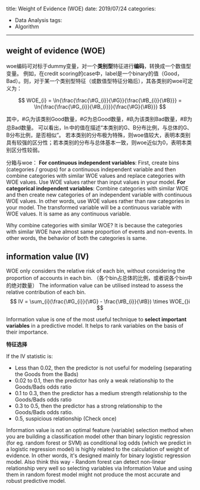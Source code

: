 title: Weight of Evidence (WOE)
date: 2019/07/24
categories:
- Data Analysis
tags:
- Algorithm
---

## weight of evidence (WOE)

woe编码可对标于dummy变量，对一个**类别型**特征进行**编码**，转换成一个数值型变量。
例如，在credit scoring的case中，label是一个binary的值（Good，Bad）。则，对于某一个类别型特征（或数值型特征分箱后），其各类别的woe可定义为：

$$
WOE_{i} = \ln{\frac{\frac{\#G_{i}}{\#G}}{\frac{\#B_{i}}{\#B}}} = \ln{\frac{\frac{\#G_{i}}{\#B_{i}}}{\frac{\#G}{\#B}}}
$$

其中，$\#G_{i}$为该类别Good数量，$\#G$为总Good数量，$\#B_{i}$为该类别Bad数量，$\#B$为总Bad数量。
可以看出，$\ln$中的值在描述“本类别的G、B分布比例，与总体的G、B分布比例，是否相似”。
若本类别的分布极为特殊，则woe值较大，表明本类别具有较强的区分性；若本类别的分布与总体基本一致，则woe近似为0，表明本类别区分性较弱。

分箱与woe：
**For continuous independent variables**: First, create bins (categories / groups) for a continuous independent variable and then combine categories with similar WOE values and replace categories with WOE values. Use WOE values rather than input values in your model.
**For categorical independent variables**: Combine categories with similar WOE and then create new categories of an independent variable with continuous WOE values. In other words, use WOE values rather than raw categories in your model. The transformed variable will be a continuous variable with WOE values. It is same as any continuous variable.

Why combine categories with similar WOE?
It is because the categories with similar WOE have almost same proportion of events and non-events. In other words, the behavior of both the categories is same.


## information value (IV)

WOE only considers the relative risk of each bin, without considering the proportion of accounts in each bin. （各个bin占总体的比例，或者说各个bin中的绝对数量）
The information value can be utilised instead to assess the relative contribution of each bin.
$$
IV = \sum_{i}(\frac{\#G_{i}}{\#G} - \frac{\#B_{i}}{\#B}) \times WOE_{}i
$$

Information value is one of the most useful technique to **select important variables** in a predictive model. It helps to rank variables on the basis of their importance.

**特征选择**

If the IV statistic is:
- Less than 0.02, then the predictor is not useful for modeling (separating the Goods from the Bads)
- 0.02 to 0.1, then the predictor has only a weak relationship to the Goods/Bads odds ratio
- 0.1 to 0.3, then the predictor has a medium strength relationship to the Goods/Bads odds ratio
- 0.3 to 0.5, then the predictor has a strong relationship to the Goods/Bads odds ratio.
- 0.5, suspicious relationship (Check once)

Information value is not an optimal feature (variable) selection method when you are building a classification model other than binary logistic regression (for eg. random forest or SVM) as conditional log odds (which we predict in a logistic regression model) is highly related to the calculation of weight of evidence. In other words, it's designed mainly for binary logistic regression model. Also think this way - Random forest can detect non-linear relationship very well so selecting variables via Information Value and using them in random forest model might not produce the most accurate and robust predictive model.


